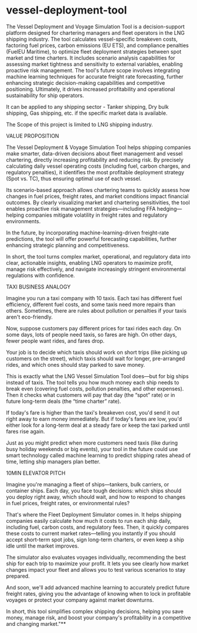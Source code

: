 # vessel-deployment-tool



The Vessel Deployment and Voyage Simulation Tool is a decision-support platform designed for chartering managers and fleet operators in the LNG shipping industry. The tool calculates vessel-specific breakeven costs, factoring fuel prices, carbon emissions (EU ETS), and compliance penalties (FuelEU Maritime), to optimize fleet deployment strategies between spot market and time charters. It includes scenario analysis capabilities for assessing market tightness and sensitivity to external variables, enabling proactive risk management. The tool's future scope involves integrating machine learning techniques for accurate freight rate forecasting, further enhancing strategic decision-making capabilities and competitive positioning. Ultimately, it drives increased profitability and operational sustainability for ship operators.

It can be applied to any shipping sector - Tanker shipping, Dry bulk shipping, Gas shipping, etc. if the specific market data is available. 

The Scope of this project is limited to LNG shipping industry.




VALUE PROPOSITION

The Vessel Deployment & Voyage Simulation Tool helps shipping companies make smarter, data-driven decisions about fleet management and vessel chartering, directly increasing profitability and reducing risk. By precisely calculating daily vessel operating costs (including fuel, carbon charges, and regulatory penalties), it identifies the most profitable deployment strategy (Spot vs. TC), thus ensuring optimal use of each vessel.

Its scenario-based approach allows chartering teams to quickly assess how changes in fuel prices, freight rates, and market conditions impact financial outcomes. By clearly visualizing market and chartering sensitivities, the tool enables proactive risk management strategies—including FFA hedging—helping companies mitigate volatility in freight rates and regulatory environments.

In the future, by incorporating machine-learning-driven freight-rate predictions, the tool will offer powerful forecasting capabilities, further enhancing strategic planning and competitiveness.

In short, the tool turns complex market, operational, and regulatory data into clear, actionable insights, enabling LNG operators to maximize profit, manage risk effectively, and navigate increasingly stringent environmental regulations with confidence.




TAXI BUSINESS ANALOGY

Imagine you run a taxi company with 10 taxis. Each taxi has different fuel efficiency, different fuel costs, and some taxis need more repairs than others. Sometimes, there are rules about pollution or penalties if your taxis aren't eco-friendly.

Now, suppose customers pay different prices for taxi rides each day. On some days, lots of people need taxis, so fares are high. On other days, fewer people want rides, and fares drop.

Your job is to decide which taxis should work on short trips (like picking up customers on the street), which taxis should wait for longer, pre-arranged rides, and which ones should stay parked to save money.

This is exactly what the LNG Vessel Simulation Tool does—but for big ships instead of taxis. The tool tells you how much money each ship needs to break even (covering fuel costs, pollution penalties, and other expenses). Then it checks what customers will pay that day (the “spot” rate) or in future long-term deals (the “time charter” rate).

If today's fare is higher than the taxi's breakeven cost, you'd send it out right away to earn money immediately. But if today's fares are low, you'd either look for a long-term deal at a steady fare or keep the taxi parked until fares rise again.

Just as you might predict when more customers need taxis (like during busy holiday weekends or big events), your tool in the future could use smart technology called machine learning to predict shipping rates ahead of time, letting ship managers plan better.




10MIN ELEVATOR PITCH

Imagine you're managing a fleet of ships—tankers, bulk carriers, or container ships. Each day, you face tough decisions: which ships should you deploy right away, which should wait, and how to respond to changes in fuel prices, freight rates, or environmental rules?

That's where the Fleet Deployment Simulator comes in. It helps shipping companies easily calculate how much it costs to run each ship daily, including fuel, carbon costs, and regulatory fees. Then, it quickly compares these costs to current market rates—telling you instantly if you should accept short-term spot jobs, sign long-term charters, or even keep a ship idle until the market improves.

The simulator also evaluates voyages individually, recommending the best ship for each trip to maximize your profit. It lets you see clearly how market changes impact your fleet and allows you to test various scenarios to stay prepared.

And soon, we'll add advanced machine learning to accurately predict future freight rates, giving you the advantage of knowing when to lock in profitable voyages or protect your company against market downturns.

In short, this tool simplifies complex shipping decisions, helping you save money, manage risk, and boost your company's profitability in a competitive and changing market."**
